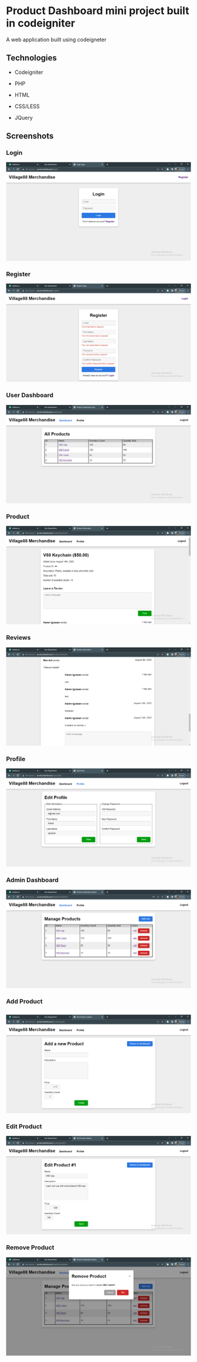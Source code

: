 
# Product Dashboard mini project built in codeigniter

A web application built using codeigneter
## Technologies

- Codeigniter

- PHP

- HTML

- CSS/LESS

- JQuery

## Screenshots

### Login

![Login](https://github.com/M4rm3ladov/product-dashboard/blob/master/Screenshots/Login.PNG?raw=true)

### Register

![Register](https://github.com/M4rm3ladov/product-dashboard/blob/master/Screenshots/Register.PNG?raw=true)

### User Dashboard

![DashboardUser](https://github.com/M4rm3ladov/product-dashboard/blob/master/Screenshots/Dashboard%20User.PNG?raw=true)

### Product

![Product](https://github.com/M4rm3ladov/product-dashboard/blob/master/Screenshots/Product.PNG?raw=true)

### Reviews

![Reviews](https://github.com/M4rm3ladov/product-dashboard/blob/master/Screenshots/Review.PNG?raw=true)

### Profile

![Profile](https://github.com/M4rm3ladov/product-dashboard/blob/master/Screenshots/Profile.PNG?raw=true)

### Admin Dashboard

![DashboardAdmin](https://github.com/M4rm3ladov/product-dashboard/blob/master/Screenshots/Dashboard%20Admin.PNG?raw=true)

### Add Product

![AddProduct](https://github.com/M4rm3ladov/product-dashboard/blob/master/Screenshots/New%20Product.PNG?raw=true)

### Edit Product

![EditProduct](https://github.com/M4rm3ladov/product-dashboard/blob/master/Screenshots/Edit%20Product.PNG?raw=true)

### Remove Product
![RemoveProduct](https://github.com/M4rm3ladov/product-dashboard/blob/master/Screenshots/Remove.PNG?raw=true)
